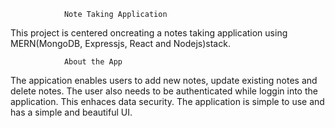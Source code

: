 				Note Taking Application

This project is centered oncreating a notes taking application using MERN(MongoDB, Expressjs, React and Nodejs)stack.

				About the App
The appication enables users to add new notes, update existing notes and delete notes. The user also needs to be authenticated while loggin into the application. This enhaces data security. The application is simple to use and has a simple and beautiful UI.